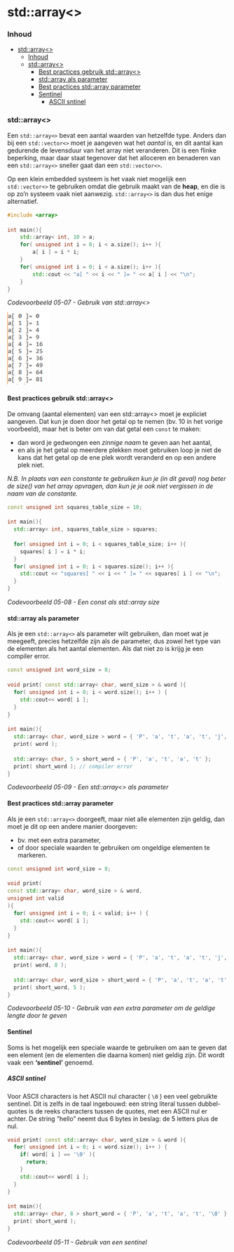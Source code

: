 # std::array<> [](title-id)

### Inhoud[](toc-id)
- [std::array\<\> ](#stdarray-)
    - [Inhoud](#inhoud)
    - [std::array\<\>](#stdarray)
      - [Best practices gebruik std::array\<\>](#best-practices-gebruik-stdarray)
      - [std::array als parameter](#stdarray-als-parameter)
      - [Best practices std::array parameter](#best-practices-stdarray-parameter)
      - [Sentinel](#sentinel)
        - [ASCII sntinel](#ascii-sntinel)


### std::array<>
Een `std::array<>` bevat een aantal waarden van hetzelfde type. Anders dan bij een `std::vector<>` moet je aangeven wat het *aantal* is, en dit aantal kan gedurende de levensduur van het array niet veranderen. Dit is een flinke beperking, maar daar staat tegenover dat het alloceren en benaderen van een `std::array<>` sneller gaat dan een `std::vector<>`. 

Op een klein embedded systeem is het vaak niet mogelijk een `std::vector<>` te gebruiken omdat die gebruik maakt van de **heap**, en die is op zo’n systeem vaak niet aanwezig. `std::array<>` is dan dus het enige alternatief.

```c++
#include <array>

int main(){
    std::array< int, 10 > a;
    for( unsigned int i = 0; i < a.size(); i++ ){
        a[ i ] = i * i;
    }
    for( unsigned int i = 0; i < a.size(); i++ ){
        std::cout << "a[ " << i << " ]= " << a[ i ] << "\n";
    }
}
```
*Codevoorbeeld 05-07 - Gebruik van std::array<>*

![Uitkomst van codevoorbeeld 05-07](stdarray.png)

#### Best practices gebruik std::array<>
De omvang (aantal elementen) van een std::array<> moet je expliciet aangeven. Dat kun je doen door het getal op te nemen (bv. 10 in het vorige voorbeeld), maar het is beter om van dat getal een `const` te maken: 
- dan word je gedwongen een *zinnige naam* te geven aan het aantal, 
- en als je het getal op meerdere plekken moet gebruiken loop je niet de kans dat het getal op de ene plek wordt veranderd en op een andere plek niet.

*N.B. In plaats van een constante te gebruiken kun je (in dit geval) nog beter de size() van het array opvragen, dan kun je je ook niet vergissen in de naam van de constante.*

```c++
const unsigned int squares_table_size = 10;

int main(){
  std::array< int, squares_table_size > squares;

  for( unsigned int i = 0; i < squares_table_size; i++ ){
    squares[ i ] = i * i;
  }
  for( unsigned int i = 0; i < squares.size(); i++ ){
    std::cout << "squares[ " << i << " ]= " << squares[ i ] << "\n";
  }
}
```
*Codevoorbeeld 05-08 - Een const als std::array size*

#### std::array als parameter
Als je een `std::array<>` als parameter wilt gebruiken, dan moet wat je meegeeft, precies hetzelfde zijn als de parameter, dus zowel het type van de elementen als het aantal elementen. Als dat niet zo is krijg je een compiler error.

```c++
const unsigned int word_size = 8;

void print( const std::array< char, word_size > & word ){
  for( unsigned int i = 0; i < word.size(); i++ ) {
    std::cout<< word[ i ];
  }
}

int main(){
  std::array< char, word_size > word = { 'P', 'a', 't', 'a', 't', 'j', 'e', '!' };
  print( word );

  std::array< char, 5 > short_word = { 'P', 'a', 't', 'a', 't' };
  print( short_word ); // compiler error
}
```
*Codevoorbeeld 05-09 - Een std::array<> als parameter*

#### Best practices std::array parameter
Als je een `std::array<>` doorgeeft, maar niet alle elementen zijn geldig, dan moet je dit op een andere manier doorgeven:
- bv. met een extra parameter, 
- of door speciale waarden te gebruiken om ongeldige elementen te markeren.

```c++
const unsigned int word_size = 8;

void print(
const std::array< char, word_size > & word,
unsigned int valid
){
  for( unsigned int i = 0; i < valid; i++ ) {
    std::cout<< word[ i ];
  }
}

int main(){
  std::array< char, word_size > word = { 'P', 'a', 't', 'a', 't', 'j', 'e', '!' };
  print( word, 8 );

  std::array< char, word_size > short_word = { 'P', 'a', 't', 'a', 't' };
  print( short_word, 5 );
}
```
*Codevoorbeeld 05-10 - Gebruik van een extra parameter om de geldige lengte door te geven*

#### Sentinel
Soms is het mogelijk een speciale waarde te gebruiken om aan te geven dat een element (en de elementen die daarna komen) niet geldig zijn. Dit wordt vaak een **‘sentinel’** genoemd. 

##### ASCII sntinel
Voor ASCII characters is het ASCII nul character ( `\0` ) een veel gebruikte sentinel. Dit is zelfs in de taal ingebouwd: een string literal tussen dubbel-quotes is de reeks characters tussen de quotes, met een ASCII nul er achter. De string ”hello” neemt dus 6 bytes in beslag: de 5 letters plus de nul.

```c++
void print( const std::array< char, word_size > & word ){
  for( unsigned int i = 0; i < word.size(); i++ ) {
    if( word[ i ] == '\0' ){
      return;
    }
    std::cout<< word[ i ];
  }
}

int main(){
  std::array< char, 8 > short_word = { 'P', 'a', 't', 'a', 't', '\0' };
  print( short_word );
}
```
*Codevoorbeeld 05-11 - Gebruik van een sentinel*